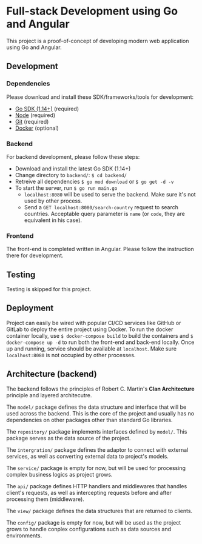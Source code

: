 # Full-stack Development using Go and Angular
This project is a proof-of-concept of developing modern web application using 
Go and Angular.

## Development

### Dependencies
Please download and install these SDK/frameworks/tools for development:
- [Go SDK (1.14+)](https://golang.org/doc/install) (required)
- [Node](https://nodejs.org/en/download/) (required)
- [Git](https://git-scm.com/) (required)
- [Docker](https://www.docker.com/get-started) (optional)

### Backend
For backend development, please follow these steps:
- Download and install the latest Go SDK (1.14+)
- Change directory to `backend/`: `$ cd backend/`
- Retreive all dependencies `$ go mod download` or `$ go get -d -v`
- To start the server, run `$ go run main.go`
    - `localhost:8080` will be used to serve the backend. Make sure it's not used
        by other process.
    - Send a `GET localhost:8080/search-country` request to search countries.
        Acceptable query parameter is `name` (or `code`, they are equivalent in his case).

### Frontend
The front-end is completed written in Angular. Please follow the instruction there 
for development.

## Testing
Testing is skipped for this project.

## Deployment
Project can easily be wired with popular CI/CD services like GitHub or GitLab
to deploy the entire project using Docker. To run the docker container locally, 
use `$ docker-compose build` to build the containers and `$ docker-compose up -d`
to run both the front-end and back-end locally. Once up and running, service 
should be available at `localhost`. Make sure `localhost:8080` is not occupied by
other processes.


## Architecture (backend)
The backend follows the principles of Robert C. Martin's **Clan Architecture**
principle and layered architecutre. 

The `model/` package defines the data structure and interface that will be used
across the backend. This is the core of the project and usually has no dependencies
on other packages other than standard Go libraries.

The `repository/` package implements interfaces defined by `model/`. This package
serves as the data source of the project.

The `intergration/` package defines the adaptor to connect with external services,
as well as converting external data to project's models. 

The `service/` package is empty for now, but will be used for processing 
complex business logics as project grows.

The `api/` package defines HTTP handlers and middlewares that handles client's 
requests, as well as intercepting requests before and after processing them (middleware).

The `view/` package defines the data structures that are returned to clients.

The `config/` package is empty for now, but will be used as the project grows
to handle conplex configurations such as data sources and environments.
